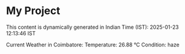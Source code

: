 # My Project

This content is dynamically generated in Indian Time (IST): 2025-01-23 12:13:46 IST


Current Weather in Coimbatore:
Temperature: 26.88 °C
Condition: haze
